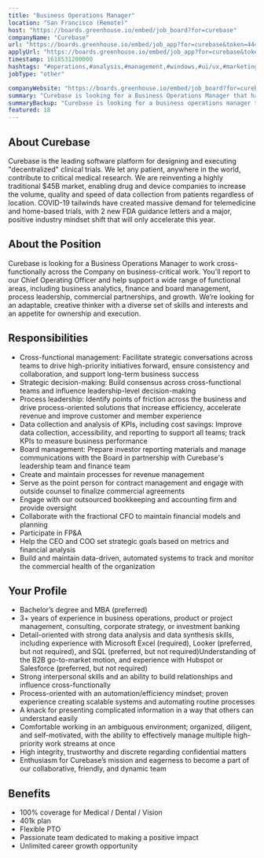 ```yaml
---
title: "Business Operations Manager"
location: "San Francisco (Remote)"
host: "https://boards.greenhouse.io/embed/job_board?for=curebase"
companyName: "Curebase"
url: "https://boards.greenhouse.io/embed/job_app?for=curebase&token=4440819003"
applyUrl: "https://boards.greenhouse.io/embed/job_app?for=curebase&token=4440819003#app"
timestamp: 1618531200000
hashtags: "#operations,#analysis,#management,#windows,#ui/ux,#marketing,#finance,#office,#monitoring"
jobType: "other"

companyWebsite: "https://boards.greenhouse.io/embed/job_board?for=curebase"
summary: "Curebase is looking for a Business Operations Manager that has 3+ years of experience in business operations, product or project management, consulting, corporate strategy, or investment banking."
summaryBackup: "Curebase is looking for a business operations manager that has experience in: #operations, #analysis, #windows."
featured: 18
---
```


## About Curebase

Curebase is the leading software platform for designing and executing "decentralized" clinical trials. We let any patient, anywhere in the world, contribute to critical medical research. We are reinventing a highly traditional $45B market, enabling drug and device companies to increase the volume, quality and speed of data collection from patients regardless of location. COVID-19 tailwinds have created massive demand for telemedicine and home-based trials, with 2 new FDA guidance letters and a major, positive industry mindset shift that will only accelerate this year.

## About the Position

Curebase is looking for a Business Operations Manager to work cross-functionally across the Company on business-critical work. You'll report to our Chief Operating Officer and help support a wide range of functional areas, including business analytics, finance and board management, process leadership, commercial partnerships, and growth. We’re looking for an adaptable, creative thinker with a diverse set of skills and interests and an appetite for ownership and execution.

## Responsibilities

*   Cross-functional management: Facilitate strategic conversations across teams to drive high-priority initiatives forward, ensure consistency and collaboration, and support long-term business success
*   Strategic decision-making: Build consensus across cross-functional teams and influence leadership-level decision-making
*   Process leadership: Identify points of friction across the business and drive process-oriented solutions that increase efficiency, accelerate revenue and improve customer and member experience
*   Data collection and analysis of KPIs, including cost savings: Improve data collection, accessibility, and reporting to support all teams; track KPIs to measure business performance
*   Board management: Prepare investor reporting materials and manage communications with the Board in partnership with Curebase's leadership team and finance team
*   Create and maintain processes for revenue management
*   Serve as the point person for contract management and engage with outside counsel to finalize commercial agreements
*   Engage with our outsourced bookkeeping and accounting firm and provide oversight
*   Collaborate with the fractional CFO to maintain financial models and planning
*   Participate in FP&A
*   Help the CEO and COO set strategic goals based on metrics and financial analysis
*   Build and maintain data-driven, automated systems to track and monitor the commercial health of the organization

## Your Profile

*   Bachelor’s degree and MBA (preferred)
*   3+ years of experience in business operations, product or project management, consulting, corporate strategy, or investment banking
*   Detail-oriented with strong data analysis and data synthesis skills, including experience with Microsoft Excel (required), Looker (preferred, but not required), and SQL (preferred, but not required)Understanding of the B2B go-to-market motion, and experience with Hubspot or Salesforce (preferred, but not required)
*   Strong interpersonal skills and an ability to build relationships and influence cross-functionally
*   Process-oriented with an automation/efficiency mindset; proven experience creating scalable systems and automating routine processes
*   A knack for presenting complicated information in a way that others can understand easily
*   Comfortable working in an ambiguous environment; organized, diligent, and self-motivated, with the ability to effectively manage multiple high-priority work streams at once
*   High integrity, trustworthy and discrete regarding confidential matters
*   Enthusiasm for Curebase’s mission and eagerness to become a part of our collaborative, friendly, and dynamic team

## Benefits

*   100% coverage for Medical / Dental / Vision
*   401k plan
*   Flexible PTO
*   Passionate team dedicated to making a positive impact
*   Unlimited career growth opportunity
